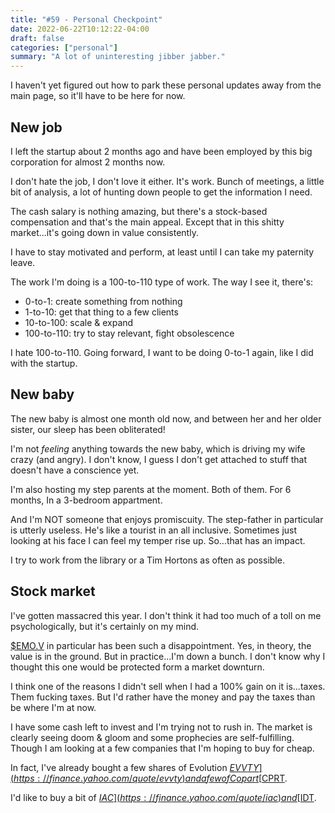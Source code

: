 ```yaml
---
title: "#59 - Personal Checkpoint"
date: 2022-06-22T10:12:22-04:00
draft: false
categories: ["personal"]
summary: "A lot of uninteresting jibber jabber."
---
```


I haven't yet figured out how to park these personal updates away from the main page, so it'll have to be here for now.

## New job

I left the startup about 2 months ago and have been employed by this big corporation for almost 2 months now.

I don't hate the job, I don't love it either. It's work. Bunch of meetings, a little bit of analysis, a lot of hunting down people to get the information I need.

The cash salary is nothing amazing, but there's a stock-based compensation and that's the main appeal. Except that in this shitty market...it's going down in value consistently.

I have to stay motivated and perform, at least until I can take my paternity leave.

The work I'm doing is a 100-to-110 type of work. The way I see it, there's:

- 0-to-1: create something from nothing
- 1-to-10: get that thing to a few clients
- 10-to-100: scale & expand 
- 100-to-110: try to stay relevant, fight obsolescence

I hate 100-to-110. Going forward, I want to be doing 0-to-1 again, like I did with the startup.

## New baby

The new baby is almost one month old now, and between her and her older sister, our sleep has been obliterated! 

I'm not _feeling_ anything towards the new baby, which is driving my wife crazy (and angry). I don't know, I guess I don't get attached to stuff that doesn't have a conscience yet.

I'm also hosting my step parents at the moment. Both of them. For 6 months, In a 3-bedroom appartment.

And I'm NOT someone that enjoys promiscuity. The step-father in particular is utterly useless. He's like a tourist in an all inclusive. Sometimes just looking at his face I can feel my temper rise up. So...that has an impact.

I try to work from the library or a Tim Hortons as often as possible.

## Stock market

I've gotten massacred this year. I don't think it had too much of a toll on me psychologically, but it's certainly on my mind.

[$EMO.V](https://finance.yahoo.com/quote/emo.v) in particular has been such a disappointment. Yes, in theory, the value is in the ground. But in practice...I'm down a bunch. I don't know why I thought this one would be protected form a market downturn.

I think one of the reasons I didn't sell when I had a 100% gain on it is...taxes. Them fucking taxes. But I'd rather have the money and pay the taxes than be where I'm at now.

I have some cash left to invest and I'm trying not to rush in. The market is clearly seeing doom & gloom and some prophecies are self-fulfilling. Though I am looking at a few companies that I'm hoping to buy for cheap.

In fact, I've already bought a few shares of Evolution [$EVVTY](https://finance.yahoo.com/quote/evvty) and a few of Copart [$CPRT](https://finance.yahoo.com/quote/cprt).

I'd like to buy a bit of [$IAC](https://finance.yahoo.com/quote/iac) and [$IDT](https://finance.yahoo.com/quote/idt).

